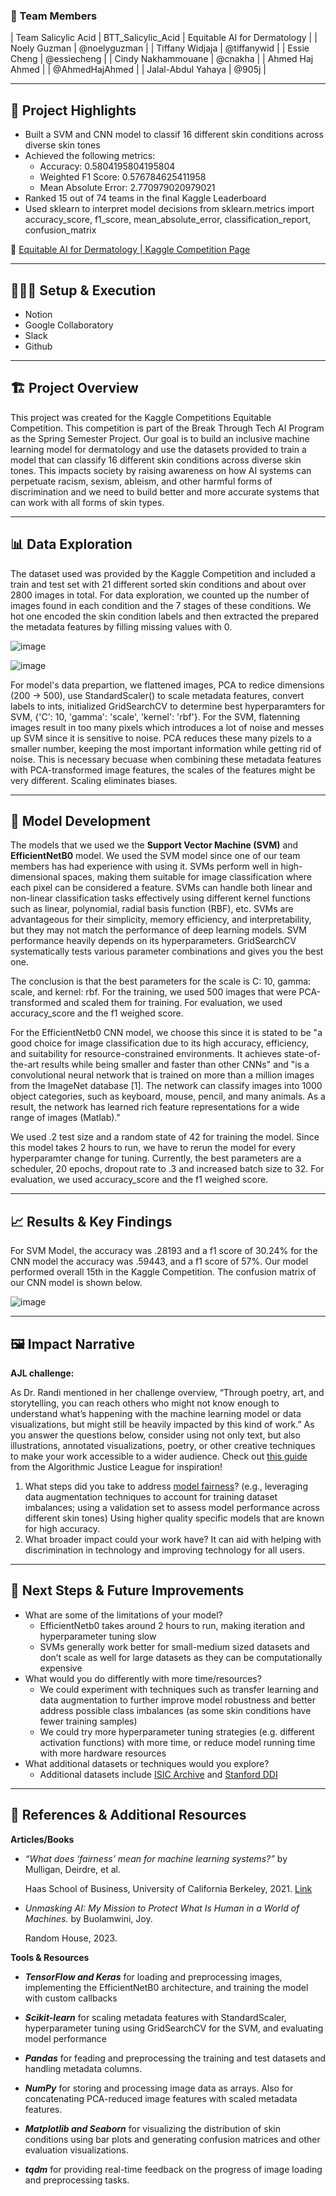 ### **👥 Team Members**

| Team Salicylic Acid | BTT_Salicylic_Acid | Equitable AI for Dermatology |
| Noely Guzman | @noelyguzman |
| Tiffany Widjaja | @tiffanywid |
| Essie Cheng | @essiecheng | 
| Cindy Nakhammouane | @cnakha |
| Ahmed Haj Ahmed | | @AhmedHajAhmed |
| Jalal-Abdul Yahaya | @905j |

---

## **🎯 Project Highlights**

* Built a SVM and CNN model to classif 16 different skin conditions across diverse skin tones
* Achieved the following metrics:
  - Accuracy: 0.5804195804195804
  - Weighted F1 Score: 0.576784625411958
  - Mean Absolute Error: 2.770979020979021
* Ranked 15 out of 74 teams in the final Kaggle Leaderboard
* Used sklearn to interpret model decisions
    from sklearn.metrics import accuracy_score, f1_score, mean_absolute_error, classification_report, confusion_matrix

🔗 [Equitable AI for Dermatology | Kaggle Competition Page](https://www.kaggle.com/competitions/bttai-ajl-2025/overview)

---

## **👩🏽‍💻 Setup & Execution**

  - Notion 
  - Google Collaboratory
  - Slack
  - Github
---

## **🏗️ Project Overview**

This project was created for the Kaggle Competitions Equitable Competition. This competition is part of the Break Through Tech AI Program as the Spring Semester Project. Our goal is to build an inclusive machine learning model for dermatology and use the datasets provided to train a model that can classify 16 different skin conditions across diverse skin tones. This impacts society by raising awareness on how AI systems can perpetuate racism, sexism, ableism, and other harmful forms of discrimination and we need to build better and more accurate systems that can work with all forms of skin types. 

---

## **📊 Data Exploration**

The dataset used was provided by the Kaggle Competition and included a train and test set with 21 different sorted skin conditions and about over 2800 images in total. For data exploration, we counted up the number of images found in each condition and the 7 stages of these conditions. We hot one encoded the skin condition labels and then extracted the prepared the metadata features by filling missing values with 0. 
  
![image](https://github.com/user-attachments/assets/cb795cfc-2851-4d2b-9956-b47052bf4af8)

![image](https://github.com/user-attachments/assets/8cffd126-73e8-4426-9fd6-473fadf09cd1)

For model's data prepartion, we flattened images, PCA to redice dimensions (200 -> 500), use StandardScaler() to scale metadata features, convert labels to ints, initialized GridSearchCV to determine best hyperparamters for SVM, {'C': 10, 'gamma': 'scale', 'kernel': 'rbf'}. For the SVM, flatenning images result in too many pixels which introduces a lot of noise and messes up SVM since it is sensitive to noise. PCA reduces these many pizels to a smaller number, keeping the most important information while getting rid of noise. This is necessary becuase when combining these metadata features with PCA-transformed image features, the scales of the features might be very different. Scaling eliminates biases.


---

## **🧠 Model Development**

The models that we used we the **Support Vector Machine (SVM)** and **EfficientNetB0** model. We used the SVM model since one of our team members has had experience with using it. SVMs perform well in high-dimensional spaces, making them suitable for image classification where each pixel can be considered a feature. SVMs can handle both linear and non-linear classification tasks effectively using different kernel functions such as linear, polynomial, radial basis function (RBF), etc. SVMs are advantageous for their simplicity, memory efficiency, and interpretability, but they may not match the performance of deep learning models. SVM performance heavily depends on its hyperparameters. GridSearchCV systematically tests various parameter combinations and gives you the best one. 

The conclusion is that the best parameters for the scale is C: 10, gamma: scale, and kernel: rbf. For the training, we used 500 images that were PCA-transformed and scaled them for training. For evaluation, we used accuracy_score and the f1 weighed score. 

For the EfficientNetb0 CNN model, we choose this since it is stated to be "a good choice for image classification due to its high accuracy, efficiency, and suitability for resource-constrained environments. It achieves state-of-the-art results while being smaller and faster than other CNNs" and "is a convolutional neural network that is trained on more than a million images from the ImageNet database [1]. The network can classify images into 1000 object categories, such as keyboard, mouse, pencil, and many animals. As a result, the network has learned rich feature representations for a wide range of images (Matlab)." 

We used .2 test size and a random state of 42 for training the model. Since this model takes 2 hours to run, we have to rerun the model for every hyperparamter change for tuning. Currently, the best parameters are a scheduler, 20 epochs, dropout rate to .3 and increased batch size to 32. For evaluation, we used accuracy_score and the f1 weighed score. 

---

## **📈 Results & Key Findings**

For SVM Model, the accuracy was .28193 and a f1 score of 30.24% for the CNN model the accuracy was .59443, and a f1 score of 57%. Our model performed overall 15th in the Kaggle Competition. The confusion matrix of our CNN model is shown below. 

![image](https://github.com/user-attachments/assets/7de4f8a1-3394-45a2-90fa-b4f57fc62e6a)


---

## **🖼️ Impact Narrative**

**AJL challenge:**

As Dr. Randi mentioned in her challenge overview, “Through poetry, art, and storytelling, you can reach others who might not know enough to understand what’s happening with the machine learning model or data visualizations, but might still be heavily impacted by this kind of work.”
As you answer the questions below, consider using not only text, but also illustrations, annotated visualizations, poetry, or other creative techniques to make your work accessible to a wider audience.
Check out [this guide](https://drive.google.com/file/d/1kYKaVNR\_l7Abx2kebs3AdDi6TlPviC3q/view) from the Algorithmic Justice League for inspiration!

1. What steps did you take to address [model fairness](https://haas.berkeley.edu/wp-content/uploads/What-is-fairness_-EGAL2.pdf)? (e.g., leveraging data augmentation techniques to account for training dataset imbalances; using a validation set to assess model performance across different skin tones)
   Using higher quality specific models that are known for high accuracy. 
3. What broader impact could your work have?
  It can aid with helping with discrimination in technology and improving technology for all users. 
---

## **🚀 Next Steps & Future Improvements**

* What are some of the limitations of your model?
  - EfficientNetb0 takes around 2 hours to run, making iteration and hyperparameter tuning slow
  - SVMs generally work better for small-medium sized datasets and don’t scale as well for large datasets as they can be computationally expensive
* What would you do differently with more time/resources?
  - We could experiment with techniques such as transfer learning and data augmentation to further improve model robustness and better address possible class imbalances (as some skin conditions have fewer training samples)
  - We could try more hyperparameter tuning strategies (e.g. different activation functions) with more time, or reduce model running time with more hardware resources
* What additional datasets or techniques would you explore?
  - Additional datasets include [ISIC Archive](https://www.isic-archive.com/) and [Stanford DDI](https://stanfordaimi.azurewebsites.net/datasets/35866158-8196-48d8-87bf-50dca81df965)

---

## **📄 References & Additional Resources**

**Articles/Books**
- *“What does ‘fairness’ mean for machine learning systems?”*
    by Mulligan, Deirdre, et al. 
    
    Haas School of Business, University of California Berkeley, 2021. [Link](https://haas.berkeley.edu/wp-content/uploads/What-is-fairness_-EGAL2.pdf)

- *Unmasking AI: My Mission to Protect What Is Human in a World of Machines.*
    by Buolamwini, Joy.
    
    Random House, 2023.

**Tools & Resources**
- ***TensorFlow and Keras*** for loading and preprocessing images, implementing the EfficientNetB0 architecture, and training the model with custom callbacks

-  ***Scikit-learn*** for scaling metadata features with StandardScaler, hyperparameter tuning using GridSearchCV for the SVM, and evaluating model performance

- ***Pandas*** for feading and preprocessing the training and test datasets and handling metadata columns.

- ***NumPy*** for storing and processing image data as arrays. Also for concatenating PCA-reduced image features with scaled metadata features.

- ***Matplotlib and Seaborn*** for visualizing the distribution of skin conditions using bar plots and generating confusion matrices and other evaluation visualizations.

- ***tqdm*** for providing real-time feedback on the progress of image loading and preprocessing tasks.



